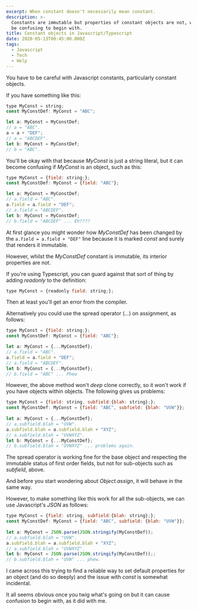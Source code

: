 ```yaml
---
excerpt: When constant doesn't necessarily mean constant.
description: >-
  Constants are immutable but properties of constant objects are not, which can
  be confusing to begin with.
title: Constant objects in Javascript/Typescript
date: 2020-05-13T08:45:00.000Z
tags:
  - Javascript
  - Tech
  - Help
---
```

You have to be careful with Javascript constants, particularly constant objects.

If you have something like this:

```js
type MyConst = string;
const MyConstDef: MyConst = "ABC";

let a: MyConst = MyConstDef; 
// a = "ABC".
a = a + "DEF"; 
// a = "ABCDEF".
let b: MyConst = MyConstDef; 
// b = "ABC".
```

You'll be okay with that because *MyConst* is just a string literal, but it can become confusing if *MyConst* is an object, such as this:

```js
type MyConst = {field: string;};
const MyConstDef: MyConst = {field: "ABC"};

let a: MyConst = MyConstDef; 
// a.field = "ABC".
a.field = a.field + "DEF"; 
// a.field = "ABCDEF".
let b: MyConst = MyConstDef; 
// b.field = "ABCDEF" ... Eh????
```

At first glance you might wonder how *MyConstDef* has been changed by the `a.field = a.field + "DEF"` line because it is marked *const* and surely that renders it immutable.

However, whilst the *MyConstDef* constant is immutable, its interior properties are not.

If you're using Typescript, you can guard against that sort of thing by adding *readonly* to the definition:

```js
type MyConst = {readonly field: string;};
```

Then at least you'll get an error from the compiler.

Alternatively you could use the spread operator (…) on assignment, as follows:

```js
type MyConst = {field: string;};
const MyConstDef: MyConst = {field: "ABC"};

let a: MyConst = {...MyConstDef}; 
// a.field = "ABC".
a.field = a.field + "DEF"; 
// a.field = "ABCDEF".
let b: MyConst = {...MyConstDef}; 
// b.field = "ABC" ... Phew
```

However, the above method won't *deep* clone correctly, so it won't work if you have objects within objects. The following gives us problems:

```js
type MyConst = {field: string, subfield:{blah: string};};
const MyConstDef: MyConst = {field: "ABC", subfield: {blah: "UVW"}};
        
let a: MyConst = {...MyConstDef}; 
// a.subfield.blah = "UVW".
a.subfield.blah = a.subfield.blah + "XYZ"; 
// a.subfield.blah = "UVWXYZ".
let b: MyConst = {...MyConstDef}; 
// b.subfield.blah = "UVWXYZ" ... problems again.
```

The spread operator is working fine for the base object and respecting the immutable status of first order fields, but not for sub-objects such as *subfield*, above.

And before you start wondering about *Object.assign*, it will behave in the same way. 

However, to make something like this work for all the sub-objects, we can use Javascript's *JSON* as follows:

```js
type MyConst = {field: string, subfield:{blah: string};};
const MyConstDef: MyConst = {field: "ABC", subfield: {blah: "UVW"}};
        
let a: MyConst = JSON.parse(JSON.stringify(MyConstDef)); 
// a.subfield.blah = "UVW".
a.subfield.blah = a.subfield.blah + "XYZ"; 
// a.subfield.blah = "UVWXYZ".
let b: MyConst = JSON.parse(JSON.stringify(MyConstDef));; 
// b.subfield.blah = "UVW" ... phew.
 ```

I came across this trying to find a reliable way to set default properties for an object (and do so deeply) and the issue with *const* is somewhat incidental.

It all seems obvious once you twig what's going on but it can cause confusion to begin with, as it did with me.

